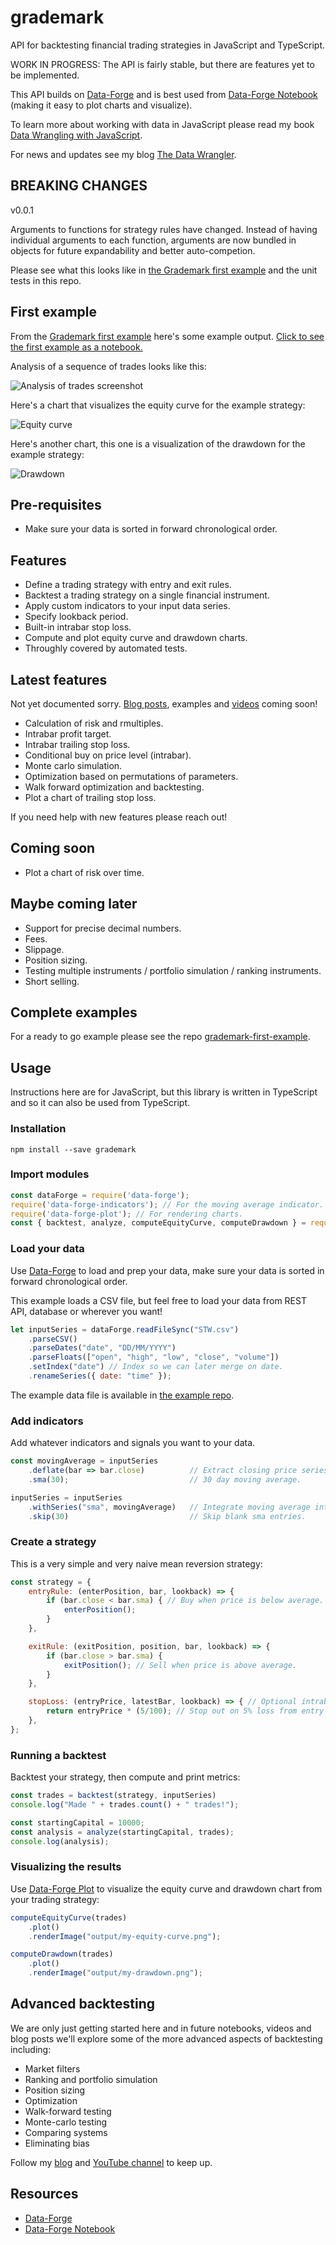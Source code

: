 # grademark

API for backtesting financial trading strategies in JavaScript and TypeScript.

WORK IN PROGRESS: The API is fairly stable, but there are features yet to be implemented.

This API builds on [Data-Forge](http://data-forge-js.com/) and is best used from [Data-Forge Notebook](http://www.data-forge-notebook.com/) (making it easy to plot charts and visualize).

To learn more about working with data in JavaScript please read my book [Data Wrangling with JavaScript](http://bit.ly/2t2cJu2).

For news and updates see my blog [The Data Wrangler](http://www.the-data-wrangler.com/).

## BREAKING CHANGES

v0.0.1

Arguments to functions for strategy rules have changed. Instead of having individual arguments to each function, arguments are now bundled in objects for future expandability and better auto-competion.

Please see what this looks like in [the Grademark first example](https://github.com/grademark/grademark-first-example) and the unit tests in this repo.

## First example

From the [Grademark first example](https://github.com/grademark/grademark-first-example) here's some example output. [Click to see the first example as a notebook.](https://grademark.github.io/grademark-first-example/)

Analysis of a sequence of trades looks like this:

![Analysis of trades screenshot](https://raw.githubusercontent.com/grademark/grademark-first-example/master/output/analysis-screenshot.png)

Here's a chart that visualizes the equity curve for the example strategy:

![Equity curve](https://raw.githubusercontent.com/grademark/grademark-first-example/master/output/my-equity-curve-pct.png)

Here's another chart, this one is a visualization of the drawdown for the example strategy:

![Drawdown](https://raw.githubusercontent.com/grademark/grademark-first-example/master/output/my-drawdown-pct.png)

## Pre-requisites

- Make sure your data is sorted in forward chronological order. 

## Features

- Define a trading strategy with entry and exit rules.
- Backtest a trading strategy on a single financial instrument.
- Apply custom indicators to your input data series.
- Specify lookback period.
- Built-in intrabar stop loss.
- Compute and plot equity curve and drawdown charts.
- Throughly covered by automated tests.

## Latest features

Not yet documented sorry. [Blog posts](http://www.the-data-wrangler.com/), examples and [videos](https://www.youtube.com/channel/UCOxw0jy384_wFRwspgq7qMQ) coming soon!

- Calculation of risk and rmultiples.
- Intrabar profit target.
- Intrabar trailing stop loss.
- Conditional buy on price level (intrabar).
- Monte carlo simulation.
- Optimization based on permutations of parameters.
- Walk forward optimization and backtesting.
- Plot a chart of trailing stop loss.

If you need help with new features please reach out!

## Coming soon

- Plot a chart of risk over time.

## Maybe coming later

- Support for precise decimal numbers.
- Fees.
- Slippage.
- Position sizing.
- Testing multiple instruments / portfolio simulation / ranking instruments.
- Short selling.

## Complete examples

For a ready to go example please see the repo [grademark-first-example](https://github.com/grademark/grademark-first-example).

## Usage

Instructions here are for JavaScript, but this library is written in TypeScript and so it can also be used from TypeScript.

### Installation

    npm install --save grademark

### Import modules

```javascript
const dataForge = require('data-forge');
require('data-forge-indicators'); // For the moving average indicator.
require('data-forge-plot'); // For rendering charts.
const { backtest, analyze, computeEquityCurve, computeDrawdown } = require('grademark');
```

### Load your data

Use [Data-Forge](http://data-forge-js.com/) to load and prep your data, make sure your data is sorted in forward chronological order.

This example loads a CSV file, but feel free to load your data from REST API, database or wherever you want!

```javascript
let inputSeries = dataForge.readFileSync("STW.csv")
    .parseCSV()
    .parseDates("date", "DD/MM/YYYY")
    .parseFloats(["open", "high", "low", "close", "volume"])
    .setIndex("date") // Index so we can later merge on date.
    .renameSeries({ date: "time" });
```
The example data file is available in [the example repo](https://github.com/grademark/grademark-first-example).

### Add indicators

Add whatever indicators and signals you want to your data.

```javascript
const movingAverage = inputSeries
    .deflate(bar => bar.close)          // Extract closing price series.
    .sma(30);                           // 30 day moving average.

inputSeries = inputSeries
    .withSeries("sma", movingAverage)   // Integrate moving average into data, indexed on date.
    .skip(30)                           // Skip blank sma entries.
```

### Create a strategy

This is a very simple and very naive mean reversion strategy:

```javascript
const strategy = {
    entryRule: (enterPosition, bar, lookback) => {
        if (bar.close < bar.sma) { // Buy when price is below average.
            enterPosition();
        }
    },

    exitRule: (exitPosition, position, bar, lookback) => {
        if (bar.close > bar.sma) {
            exitPosition(); // Sell when price is above average.
        }
    },

    stopLoss: (entryPrice, latestBar, lookback) => { // Optional intrabar stop loss.
        return entryPrice * (5/100); // Stop out on 5% loss from entry price.
    },
};
```

### Running a backtest

Backtest your strategy, then compute and print metrics:

```javascript
const trades = backtest(strategy, inputSeries)
console.log("Made " + trades.count() + " trades!");

const startingCapital = 10000;
const analysis = analyze(startingCapital, trades);
console.log(analysis);
```

### Visualizing the results

Use [Data-Forge Plot](https://github.com/data-forge/data-forge-plot) to visualize the equity curve and drawdown chart from your trading strategy:

```javascript
computeEquityCurve(trades)
    .plot()
    .renderImage("output/my-equity-curve.png");

computeDrawdown(trades)
    .plot()
    .renderImage("output/my-drawdown.png");
```

## Advanced backtesting

We are only just getting started here and in future notebooks, videos and blog posts we'll explore some of the more advanced aspects of backtesting including:

- Market filters
- Ranking and portfolio simulation
- Position sizing
- Optimization
- Walk-forward testing
- Monte-carlo testing
- Comparing systems
- Eliminating bias

Follow my [blog](http://www.the-data-wrangler.com/) and [YouTube channel](https://www.youtube.com/channel/UCOxw0jy384_wFRwspgq7qMQ) to keep up.

## Resources

- [Data-Forge](http://data-forge-js.com/)
- [Data-Forge Notebook](http://www.data-forge-notebook.com/)

